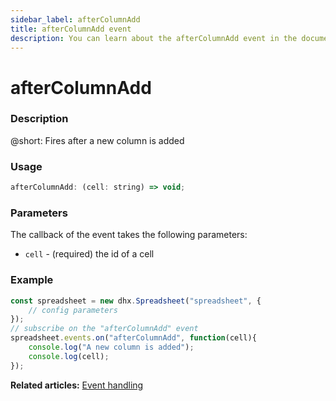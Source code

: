 ```yaml
---
sidebar_label: afterColumnAdd
title: afterColumnAdd event
description: You can learn about the afterColumnAdd event in the documentation of the DHTMLX JavaScript Spreadsheet library. Browse developer guides and API reference, try out code examples and live demos, and download a free 30-day evaluation version of DHTMLX Spreadsheet.
---
```


# afterColumnAdd

### Description

@short: Fires after a new column is added

### Usage

~~~jsx
afterColumnAdd: (cell: string) => void;
~~~

### Parameters

The callback of the event takes the following parameters:

- `cell` - (required) the id of a cell

### Example

~~~jsx {5-8}
const spreadsheet = new dhx.Spreadsheet("spreadsheet", {
    // config parameters
});
// subscribe on the "afterColumnAdd" event
spreadsheet.events.on("afterColumnAdd", function(cell){
	console.log("A new column is added");
    console.log(cell);
});
~~~

**Related articles:** [Event handling](handling_events.md)